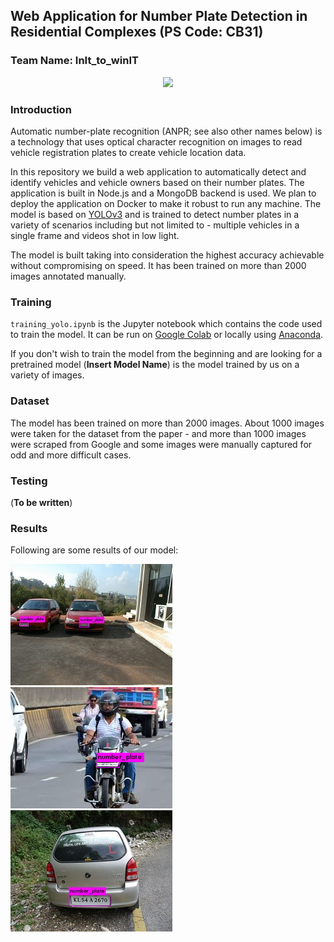 ## Web Application for Number Plate Detection in Residential Complexes (PS Code: CB31)
### Team Name: InIt_to_winIT

<p align="center">
  <img  src="/results/result_gif.gif">
</p>

### Introduction
Automatic number-plate recognition (ANPR; see also other names below) is a technology that uses optical character recognition on images to read vehicle registration plates to create vehicle location data.

In this repository we build a web application to automatically detect and identify vehicles and vehicle owners based on their number plates. The application is built in Node.js and a MongoDB backend is used. We plan to deploy the application on Docker to make it robust to run any machine. The model is based on [YOLOv3](https://github.com/AlexeyAB/darknet) and is trained to detect number plates in a variety of scenarios including but not limited to - multiple vehicles in a single frame and videos shot in low light.

The model is built taking into consideration the highest accuracy achievable without compromising on speed. It has been trained on more than 2000 images annotated manually.

### Training
`training_yolo.ipynb` is the Jupyter notebook which contains the code used to train the model. It can be run on [Google Colab](https://colab.research.google.com/) or locally using [Anaconda](https://www.anaconda.com/).

If you don't wish to train the model from the beginning and are looking for a pretrained model (**Insert Model Name**) is the model trained by us on a variety of images. 

### Dataset
The model has been trained on more than 2000 images. About 1000 images were taken for the dataset from the paper - and more than 1000 images were scraped from Google and some images were manually captured for odd and more difficult cases.

### Testing
(**To be written**)

### Results
Following are some results of our model:

![](/results/result1.jpg)
![](/results/result2.jpg)
![](/results/result3.jpg)

